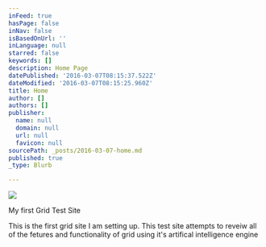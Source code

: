 ```yaml
---
inFeed: true
hasPage: false
inNav: false
isBasedOnUrl: ''
inLanguage: null
starred: false
keywords: []
description: Home Page
datePublished: '2016-03-07T08:15:37.522Z'
dateModified: '2016-03-07T08:15:25.960Z'
title: Home
author: []
authors: []
publisher:
  name: null
  domain: null
  url: null
  favicon: null
sourcePath: _posts/2016-03-07-home.md
published: true
_type: Blurb

---
```

![](https://the-grid-user-content.s3-us-west-2.amazonaws.com/8bfb262c-47b5-44d0-be70-0934c006c451.jpg)

My first Grid Test Site

This is the first grid site I am setting up.  This test site attempts to reveiw all of the fetures and functionality of grid using it's artifical intelligence engine